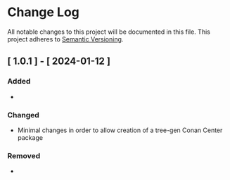 # Change Log

All notable changes to this project will be documented in this file.
This project adheres to [Semantic Versioning](http://semver.org/).

## [ 1.0.1 ] - [ 2024-01-12 ]

### Added
- 

### Changed
- Minimal changes in order to allow creation of a tree-gen Conan Center package

### Removed
-
